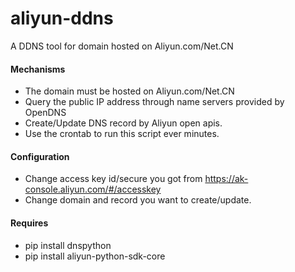 # aliyun-ddns
A DDNS tool for domain hosted on Aliyun.com/Net.CN

#### Mechanisms
* The domain must be hosted on Aliyun.com/Net.CN
* Query the public IP address through name servers provided by OpenDNS
* Create/Update DNS record by Aliyun open apis.
* Use the crontab to run this script ever minutes.

#### Configuration
* Change access key id/secure you got from https://ak-console.aliyun.com/#/accesskey
* Change domain and record you want to create/update.

#### Requires
* pip install dnspython
* pip install aliyun-python-sdk-core

